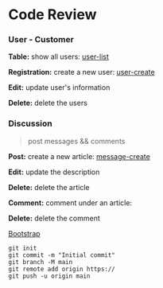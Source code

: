 # Code Review

### User - Customer

**Table:** show all users: [user-list](http://localhost:8080/users/all)

**Registration:** create a new user: [user-create](http://localhost:8080/users/createForm)

**Edit:** update user's information

**Delete:** delete the users


### Discussion
> post messages && comments

**Post:** create a new article: [message-create]()

**Edit:** update the description

**Delete:** delete the article

**Comment:** comment under an article:

**Delete:** delete the comment




[Bootstrap](https://getbootstrap.com/docs/5.3/getting-started/introduction/)

```
git init
git commit -m "Initial commit"
git branch -M main
git remote add origin https://
git push -u origin main
```
